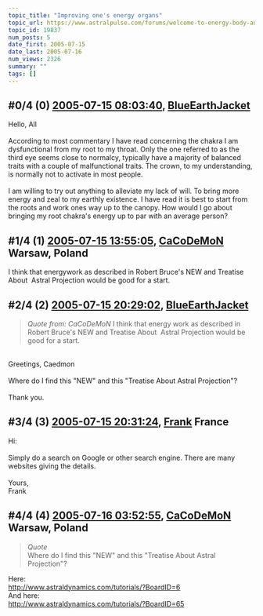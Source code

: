 ```yaml
---
topic_title: "Improving one's energy organs"
topic_url: https://www.astralpulse.com/forums/welcome-to-energy-body-and-the-chakras/improving-one-s-energy-organs
topic_id: 19837
num_posts: 5
date_first: 2005-07-15
date_last: 2005-07-16
num_views: 2326
summary: ""
tags: []
---
```


## \#0/4 (0) [2005-07-15 08:03:40](https://www.astralpulse.com/forums/index.php?msg=170284), [BlueEarthJacket](https://www.astralpulse.com/forums/profile/?u=9417)  ##
<section>
Hello, All
<br>
<br>
According to most commentary I have read concerning the chakra I am dysfunctional from my root to my throat. Only the one referred to as the third eye seems close to normalcy, typically have a majority of balanced traits with a couple of malfunctional traits. The crown, to my understanding, is normally not to activate in most people.
<br>
<br>
I am willing to try out anything to alleviate my lack of will. To bring more energy and zeal to my earthly existence. I have read it is best to start from the roots and work ones way up to the canopy. How would I go about bringing my root chakra's energy up to par with an average person?
</section>

## \#1/4 (1) [2005-07-15 13:55:05](https://www.astralpulse.com/forums/index.php?msg=170325), [CaCoDeMoN](https://www.astralpulse.com/forums/profile/?u=4798) Warsaw, Poland ##
<section>
I think that energywork as described in Robert Bruce's NEW and Treatise About  Astral Projection would be good for a start.
</section>

## \#2/4 (2) [2005-07-15 20:29:02](https://www.astralpulse.com/forums/index.php?msg=170383), [BlueEarthJacket](https://www.astralpulse.com/forums/profile/?u=9417)  ##
<section>
<blockquote class="bbc_standard_quote">
 <cite>
  Quote from: CaCoDeMoN
 </cite>
 I think that energy work as described in Robert Bruce's NEW and Treatise About  Astral Projection would be good for a start.
</blockquote>
<br>
Greetings, Caedmon
<br>
<br>
Where do I find this "NEW" and this "Treatise About Astral Projection"?
<br>
<br>
Thank you.
</section>

## \#3/4 (3) [2005-07-15 20:31:24](https://www.astralpulse.com/forums/index.php?msg=170384), [Frank](https://www.astralpulse.com/forums/profile/?u=359) France ##
<section>
Hi:
<br>
<br>
Simply do a search on Google or other search engine. There are many websites giving the details.
<br>
<br>
Yours,
<br>
Frank
</section>

## \#4/4 (4) [2005-07-16 03:52:55](https://www.astralpulse.com/forums/index.php?msg=170421), [CaCoDeMoN](https://www.astralpulse.com/forums/profile/?u=4798) Warsaw, Poland ##
<section>
<blockquote class="bbc_standard_quote">
 <cite>
  Quote
 </cite>
 <br>
 Where do I find this "NEW" and this "Treatise About Astral Projection"?
 <br>
</blockquote>
Here:
<br>
<a class="bbc_link" href="http://www.astraldynamics.com/tutorials/?BoardID=6" rel="noopener" target="_blank">
 http://www.astraldynamics.com/tutorials/?BoardID=6
</a>
<br>
And here:
<br>
<a class="bbc_link" href="http://www.astraldynamics.com/tutorials/?BoardID=65" rel="noopener" target="_blank">
 http://www.astraldynamics.com/tutorials/?BoardID=65
</a>
</section>